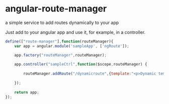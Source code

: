 angular-route-manager
=====================

a simple service to add routes dynamically to your app

Just add to your angular app and use it, for example, in a controller.

```javascript
define(["route-manager"],function(routeManager){
    var app = angular.module('sampleApp', ['ngRoute']);

    app.factory("routeManager",routeManager);
    
    app.controller("sampleCtrl",function($scope,routeManager) {
    
        routeManager.addRoute("/dynamicroute",{template:"<p>Dynamic template</p>"});
    
    });
    
    return app;
});

```
